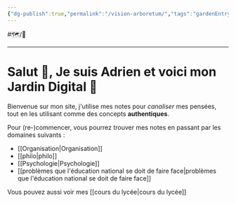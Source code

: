 ```yaml
---
{"dg-publish":true,"permalink":"/vision-arboretum/","tags":"gardenEntry"}
---
```


#🗺️/🌱

---
# Salut 👋, Je suis Adrien et voici mon Jardin Digital 🌱
Bienvenue sur mon site, j'utilise mes notes pour *canaliser* mes pensées, tout en les utilisant comme des concepts **authentiques**.

Pour (re-)commencer, vous pourrez trouver mes notes en passant par les domaines suivants :
- [[Organisation\|Organisation]]
- [[philo\|philo]]
- [[Psychologie\|Psychologie]]
- [[problèmes que l'éducation national se doit de faire face\|problèmes que l'éducation national se doit de faire face]]

Vous pouvez aussi voir mes [[cours du lycée\|cours du lycée]]